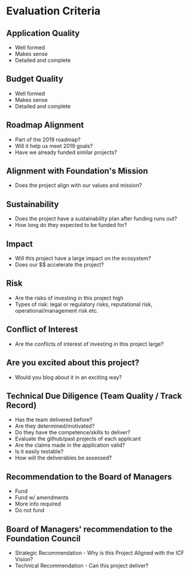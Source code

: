 # Evaluation Criteria

## Application Quality
- Well formed
- Makes sense
- Detailed and complete

## Budget Quality
- Well formed
- Makes sense
- Detailed and complete

## Roadmap Alignment
- Part of the 2019 roadmap?
- Will it help us meet 2019 goals?
- Have we already funded similar projects?

## Alignment with Foundation's Mission
- Does the project align with our values and mission?

## Sustainability
- Does the project have a sustainability plan after funding runs out?
- How long do they expected to be funded for?

## Impact
- Will this project have a large impact on the ecosystem?
- Does our $$ accelerate the project?

## Risk
- Are the risks of investing in this project high
- Types of risk: legal or regulatory risks, reputational risk, operational/management risk etc.

## Conflict of Interest
- Are the conflicts of interest of investing in this project large?

## Are you excited about this project?
- Would you blog about it in an exciting way?

## Technical Due Diligence (Team Quality / Track Record)
- Has the team delivered before?
- Are they determined/motivated?
- Do they have the competence/skills to deliver?
- Evaluate the github/past projects of each applicant 
- Are the claims made in the application valid? 
- Is it easily testable?
- How will the deliverables be assessed? 

## Recommendation to the Board of Managers
- Fund 
- Fund w/ amendments
- More info required
- Do not fund

## Board of Managers' recommendation to the Foundation Council
- Strategic Recommendation - Why is this Project Aligned with the ICF Vision?
- Technical Recommendation - Can this project deliver?
